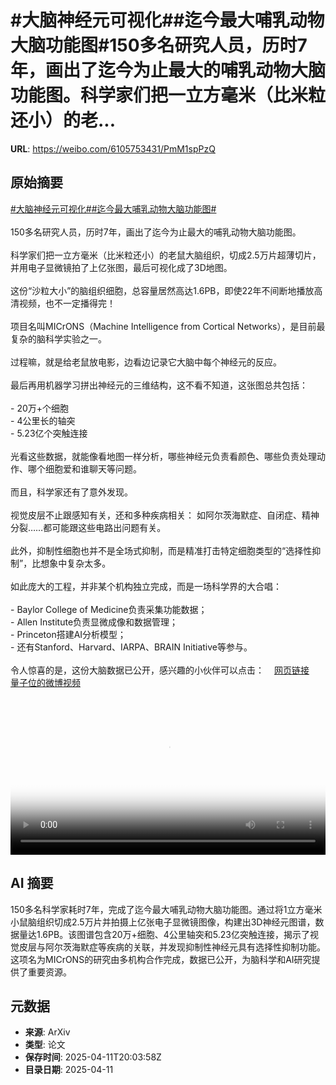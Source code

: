 # #大脑神经元可视化##迄今最大哺乳动物大脑功能图#150多名研究人员，历时7年，画出了迄今为止最大的哺乳动物大脑功能图。科学家们把一立方毫米（比米粒还小）的老...

**URL**: https://weibo.com/6105753431/PmM1spPzQ

## 原始摘要

<a href="https://m.weibo.cn/search?containerid=231522type%3D1%26t%3D10%26q%3D%23%E5%A4%A7%E8%84%91%E7%A5%9E%E7%BB%8F%E5%85%83%E5%8F%AF%E8%A7%86%E5%8C%96%23&amp;extparam=%23%E5%A4%A7%E8%84%91%E7%A5%9E%E7%BB%8F%E5%85%83%E5%8F%AF%E8%A7%86%E5%8C%96%23" data-hide=""><span class="surl-text">#大脑神经元可视化#</span></a><a href="https://m.weibo.cn/search?containerid=231522type%3D1%26t%3D10%26q%3D%23%E8%BF%84%E4%BB%8A%E6%9C%80%E5%A4%A7%E5%93%BA%E4%B9%B3%E5%8A%A8%E7%89%A9%E5%A4%A7%E8%84%91%E5%8A%9F%E8%83%BD%E5%9B%BE%23&amp;extparam=%23%E8%BF%84%E4%BB%8A%E6%9C%80%E5%A4%A7%E5%93%BA%E4%B9%B3%E5%8A%A8%E7%89%A9%E5%A4%A7%E8%84%91%E5%8A%9F%E8%83%BD%E5%9B%BE%23" data-hide=""><span class="surl-text">#迄今最大哺乳动物大脑功能图#</span></a><br><br>150多名研究人员，历时7年，画出了迄今为止最大的哺乳动物大脑功能图。<br><br>科学家们把一立方毫米（比米粒还小）的老鼠大脑组织，切成2.5万片超薄切片，并用电子显微镜拍了上亿张图，最后可视化成了3D地图。<br><br>这份“沙粒大小”的脑组织细胞，总容量居然高达1.6PB，即使22年不间断地播放高清视频，也不一定播得完！<br><br>项目名叫MICrONS（Machine Intelligence from Cortical Networks），是目前最复杂的脑科学实验之一。<br><br>过程嘛，就是给老鼠放电影，边看边记录它大脑中每个神经元的反应。<br><br>最后再用机器学习拼出神经元的三维结构，这不看不知道，这张图总共包括：<br><br>- 20万+个细胞<br>- 4公里长的轴突<br>- 5.23亿个突触连接<br><br>光看这些数据，就能像看地图一样分析，哪些神经元负责看颜色、哪些负责处理动作、哪个细胞爱和谁聊天等问题。<br><br>而且，科学家还有了意外发现。<br><br>视觉皮层不止跟感知有关，还和多种疾病相关： 如阿尔茨海默症、自闭症、精神分裂……都可能跟这些电路出问题有关。<br><br>此外，抑制性细胞也并不是全场式抑制，而是精准打击特定细胞类型的“选择性抑制”，比想象中复杂太多。<br><br>如此庞大的工程，并非某个机构独立完成，而是一场科学界的大合唱：<br><br>- Baylor College of Medicine负责采集功能数据；<br>- Allen Institute负责显微成像和数据管理；<br>- Princeton搭建AI分析模型；<br>- 还有Stanford、Harvard、IARPA、BRAIN Initiative等参与。<br><br>令人惊喜的是，这份大脑数据已公开，感兴趣的小伙伴可以点击：<a href="https://weibo.cn/sinaurl?u=https%3A%2F%2Fwww.microns-explorer.org%2Fcortical-mm3" data-hide=""><span class="url-icon"><img style="width: 1rem;height: 1rem" src="https://h5.sinaimg.cn/upload/2015/09/25/3/timeline_card_small_web_default.png" referrerpolicy="no-referrer"></span><span class="surl-text">网页链接</span></a> <a href="https://video.weibo.com/show?fid=1034:5154277291655184" data-hide=""><span class="url-icon"><img style="width: 1rem;height: 1rem" src="https://h5.sinaimg.cn/upload/2015/09/25/3/timeline_card_small_video_default.png" referrerpolicy="no-referrer"></span><span class="surl-text">量子位的微博视频</span></a><br clear="both"><div style="clear: both"></div><video controls="controls" poster="https://tvax4.sinaimg.cn/orj480/006Fd7o3ly1i0cxr0xwhkj30zk0k00u6.jpg" style="width: 100%"><source src="https://f.video.weibocdn.com/o0/i2W3kwmBlx08nod2cTkc01041202emty0E010.mp4?label=mp4_720p&amp;template=1280x720.25.0&amp;ori=0&amp;ps=1CwnkDw1GXwCQx&amp;Expires=1744405347&amp;ssig=hRYkwRJxWn&amp;KID=unistore,video"><source src="https://f.video.weibocdn.com/o0/t8eDGKnRlx08nod1rOVi01041201hLIw0E010.mp4?label=mp4_hd&amp;template=852x480.25.0&amp;ori=0&amp;ps=1CwnkDw1GXwCQx&amp;Expires=1744405347&amp;ssig=kIDcqEVKtC&amp;KID=unistore,video"><source src="https://f.video.weibocdn.com/o0/WGXwn7y2lx08nod1ikH601041200PVsM0E010.mp4?label=mp4_ld&amp;template=640x360.25.0&amp;ori=0&amp;ps=1CwnkDw1GXwCQx&amp;Expires=1744405347&amp;ssig=CZ%2Bv5wClor&amp;KID=unistore,video"><p>视频无法显示，请前往<a href="https://video.weibo.com/show?fid=1034%3A5154277291655184" target="_blank" rel="noopener noreferrer">微博视频</a>观看。</p></video>

## AI 摘要

150多名科学家耗时7年，完成了迄今最大哺乳动物大脑功能图。通过将1立方毫米小鼠脑组织切成2.5万片并拍摄上亿张电子显微镜图像，构建出3D神经元图谱，数据量达1.6PB。该图谱包含20万+细胞、4公里轴突和5.23亿突触连接，揭示了视觉皮层与阿尔茨海默症等疾病的关联，并发现抑制性神经元具有选择性抑制功能。这项名为MICrONS的研究由多机构合作完成，数据已公开，为脑科学和AI研究提供了重要资源。

## 元数据

- **来源**: ArXiv
- **类型**: 论文
- **保存时间**: 2025-04-11T20:03:58Z
- **目录日期**: 2025-04-11
